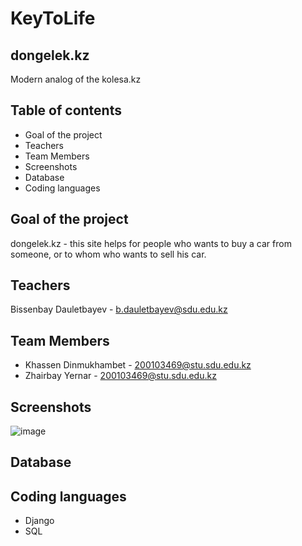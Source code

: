 #                                 KeyToLife

## dongelek.kz
Modern analog of the kolesa.kz

## Table of contents
* Goal of the project
* Teachers
* Team Members
* Screenshots
* Database
* Coding languages

## Goal of the project
dongelek.kz - this site helps for people who wants to buy a car from someone, or to whom who wants to sell his car.

## Teachers
Bissenbay Dauletbayev - b.dauletbayev@sdu.edu.kz

## Team Members
* Khassen Dinmukhambet - 200103469@stu.sdu.edu.kz
* Zhairbay Yernar - 200103469@stu.sdu.edu.kz


## Screenshots
![image](https://user-images.githubusercontent.com/91070520/169205828-be712bea-e4ce-4851-a794-c80db6230a82.png)





## Database



## Coding languages
* Django
* SQL
